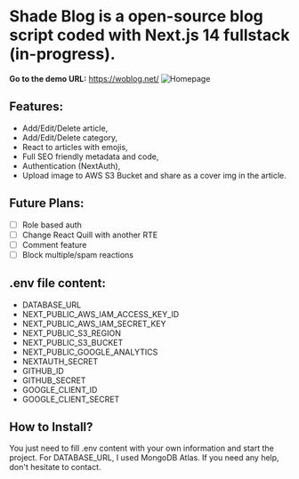 # Shade Blog is a open-source blog script coded with Next.js 14 fullstack (in-progress).

**Go to the demo URL:** https://woblog.net/
![Homepage](https://i.hizliresim.com/rj3kk0i.jpg)

## Features:

- Add/Edit/Delete article,
- Add/Edit/Delete category,
- React to articles with emojis,
- Full SEO friendly metadata and code,
- Authentication (NextAuth),
- Upload image to AWS S3 Bucket and share as a cover img in the article.

## Future Plans:

- [ ] Role based auth
- [ ] Change React Quill with another RTE
- [ ] Comment feature
- [ ] Block multiple/spam reactions

## .env file content:

- DATABASE_URL
- NEXT_PUBLIC_AWS_IAM_ACCESS_KEY_ID
- NEXT_PUBLIC_AWS_IAM_SECRET_KEY
- NEXT_PUBLIC_S3_REGION
- NEXT_PUBLIC_S3_BUCKET
- NEXT_PUBLIC_GOOGLE_ANALYTICS
- NEXTAUTH_SECRET
- GITHUB_ID
- GITHUB_SECRET
- GOOGLE_CLIENT_ID
- GOOGLE_CLIENT_SECRET

## How to Install?

You just need to fill .env content with your own information and start the project. For DATABASE_URL, I used MongoDB Atlas. If you need any help, don't hesitate to contact.

